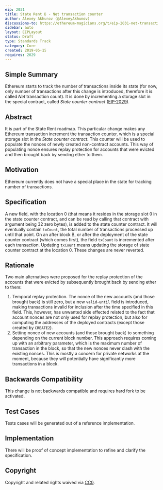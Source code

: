 ```yaml
---
eip: 2031
title: State Rent B - Net transaction counter
author: Alexey Akhunov (@AlexeyAkhunov)
discussions-to: https://ethereum-magicians.org/t/eip-2031-net-transaction-counter-change-b-from-state-rent-v3-proposal/3283
sidebar: auto
layout: EIPLayout
status: Draft
type: Standards Track
category: Core
created: 2019-05-15
requires: 2029
---
```


<!--You can leave these HTML comments in your merged EIP and delete the visible duplicate text guides, they will not appear and may be helpful to refer to if you edit it again. This is the suggested template for new EIPs. Note that an EIP number will be assigned by an editor. When opening a pull request to submit your EIP, please use an abbreviated title in the filename, `eip-draft_title_abbrev.md`. The title should be 44 characters or less.-->

## Simple Summary

<!--"If you can't explain it simply, you don't understand it well enough." Provide a simplified and layman-accessible explanation of the EIP.-->

Ethereum starts to track the number of transactions inside its state (for now, only number of transactions after this change is introduced, therefore
it is called _Net_ transaction count).
It is done by incrementing a storage slot in the special contract, called _State counter contract_ ([EIP-2029](https://eips.ethereum.org/EIPS/eip-2029)).

## Abstract

<!--A short (~200 word) description of the technical issue being addressed.-->

It is part of the State Rent roadmap. This particular change makes any Ethereum transaction increment the transaction counter, which is a special storage slot
in the _State counter contract_. This counter will be used to populate the nonces of newly created
non-contract accounts. This way of populating nonce ensures replay protection for accounts that were evicted and then brought back by sending ether to them.

## Motivation

<!--The motivation is critical for EIPs that want to change the Ethereum protocol. It should clearly explain why the existing protocol specification is inadequate to address the problem that the EIP solves. EIP submissions without sufficient motivation may be rejected outright.-->

Ethereum currently does not have a special place in the state for tracking number of transactions.

## Specification

<!--The technical specification should describe the syntax and semantics of any new feature. The specification should be detailed enough to allow competing, interoperable implementations for any of the current Ethereum platforms (go-ethereum, parity, cpp-ethereum, ethereumj, ethereumjs, and [others](https://github.com/ethereum/wiki/wiki/Clients)).-->

A new field, with the location 0 (that means it resides in the storage slot 0 in the state counter contract, and can
be read by calling that contract with argument being 32 zero bytes), is added to the state counter contract. It will eventually contain `txCount`, the total number of transactions processed up until that point.
On an after block B, or after the deployment of the state counter contract (which comes first), the field `txCount` is incremented after each transaction. Updating `txCount` means updating the storage of state counter contract at the location 0. These changes are never reverted.

## Rationale

<!--The rationale fleshes out the specification by describing what motivated the design and why particular design decisions were made. It should describe alternate designs that were considered and related work, e.g. how the feature is supported in other languages. The rationale may also provide evidence of consensus within the community, and should discuss important objections or concerns raised during discussion.-->

Two main alternatives were proposed for the replay protection of the accounts that were evicted by subsequently brought back by sending ether to them:

1. Temporal replay protection. The nonce of the new accounts (and those brought back) is still zero, but a new `valid-until` field is introduced, making
   transactions invalid for inclusion after the time specified in this field. This, however, has unwanted side effected related to the fact that account
   nonces are not only used for replay protection, but also for computing the addresses of the deployed contracts (except those created by `CREATE2`).
2. Setting nonce of new accounts (and those brought back) to something depending on the current block number. This approach requires coming up with
   an arbitrary parameter, which is the maximum number of transaction in the block, so that the new nonces never clash with the existing nonces.
   This is mostly a concern for private networks at the moment, because they will potentially have significantly more transactions in a block.

## Backwards Compatibility

<!--All EIPs that introduce backwards incompatibilities must include a section describing these incompatibilities and their severity. The EIP must explain how the author proposes to deal with these incompatibilities. EIP submissions without a sufficient backwards compatibility treatise may be rejected outright.-->

This change is not backwards compatible and requires hard fork to be activated.

## Test Cases

<!--Test cases for an implementation are mandatory for EIPs that are affecting consensus changes. Other EIPs can choose to include links to test cases if applicable.-->

Tests cases will be generated out of a reference implementation.

## Implementation

<!--The implementations must be completed before any EIP is given status "Final", but it need not be completed before the EIP is accepted. While there is merit to the approach of reaching consensus on the specification and rationale before writing code, the principle of "rough consensus and running code" is still useful when it comes to resolving many discussions of API details.-->

There will be proof of concept implementation to refine and clarify the specification.

## Copyright

Copyright and related rights waived via [CC0](https://creativecommons.org/publicdomain/zero/1.0/).
